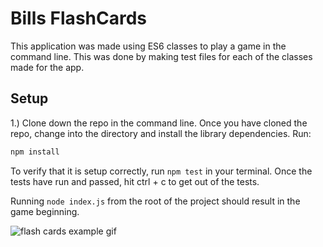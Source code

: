 # Bills FlashCards
This application was made using ES6 classes to play a game in the command line. This was done by making test files for each of the classes made for the app.

## Setup

1.) Clone down the repo in the command line. Once you have cloned the repo, change into the directory and install the library dependencies. Run:

```bash
npm install
```

To verify that it is setup correctly, run `npm test` in your terminal. Once the tests have run and passed, hit ctrl + c to get out of the tests.

Running `node index.js` from the root of the project should result in the game beginning.


![flash cards example gif](https://media.giphy.com/media/1zkb1q58eTiTH6D7wc/giphy.gif)
